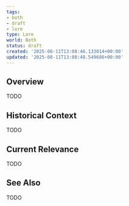 ```yaml
---
tags:
- both
- draft
- lore
type: Lore
world: Both
status: draft
created: '2025-08-11T13:08:46.133014+00:00'
updated: '2025-08-11T13:08:48.549686+00:00'
---
```



## Overview

TODO
## Historical Context

TODO
## Current Relevance

TODO
## See Also

TODO
